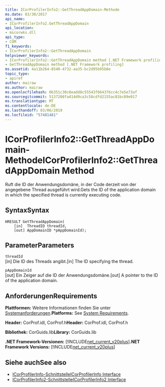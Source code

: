 ```yaml
---
title: ICorProfilerInfo2::GetThreadAppDomain-Methode
ms.date: 03/30/2017
api_name:
- ICorProfilerInfo2.GetThreadAppDomain
api_location:
- mscorwks.dll
api_type:
- COM
f1_keywords:
- ICorProfilerInfo2::GetThreadAppDomain
helpviewer_keywords:
- ICorProfilerInfo2::GetThreadAppDomain method [.NET Framework profiling]
- GetThreadAppDomain method [.NET Framework profiling]
ms.assetid: 4a11b264-8540-4732-aa35-bc2d95b95b8e
topic_type:
- apiref
author: mairaw
ms.author: mairaw
ms.openlocfilehash: 0b351c30c8eadd8c55543f664376cc4c7e5e73af
ms.sourcegitcommit: 5137208fa414d9ca3c58cdfd2155ac81bc89e917
ms.translationtype: MT
ms.contentlocale: de-DE
ms.lasthandoff: 03/06/2019
ms.locfileid: "57481481"
---
```

# <a name="icorprofilerinfo2getthreadappdomain-method"></a><span data-ttu-id="7c5b3-102">ICorProfilerInfo2::GetThreadAppDomain-Methode</span><span class="sxs-lookup"><span data-stu-id="7c5b3-102">ICorProfilerInfo2::GetThreadAppDomain Method</span></span>
<span data-ttu-id="7c5b3-103">Ruft die ID der Anwendungsdomäne, in der Code derzeit von der angegebene Thread ausgeführt wird.</span><span class="sxs-lookup"><span data-stu-id="7c5b3-103">Gets the ID of the application domain in which the specified thread is currently executing code.</span></span>  
  
## <a name="syntax"></a><span data-ttu-id="7c5b3-104">Syntax</span><span class="sxs-lookup"><span data-stu-id="7c5b3-104">Syntax</span></span>  
  
```  
HRESULT GetThreadAppDomain(  
    [in]  ThreadID threadId,  
    [out] AppDomainID *pAppDomainId);  
```  
  
## <a name="parameters"></a><span data-ttu-id="7c5b3-105">Parameter</span><span class="sxs-lookup"><span data-stu-id="7c5b3-105">Parameters</span></span>  
 `threadId`  
 <span data-ttu-id="7c5b3-106">[in] Die ID des Threads angibt.</span><span class="sxs-lookup"><span data-stu-id="7c5b3-106">[in] The ID specifying the thread.</span></span>  
  
 `pAppDomainId`  
 <span data-ttu-id="7c5b3-107">[out] Ein Zeiger auf die ID der Anwendungsdomäne.</span><span class="sxs-lookup"><span data-stu-id="7c5b3-107">[out] A pointer to the ID of the application domain.</span></span>  
  
## <a name="requirements"></a><span data-ttu-id="7c5b3-108">Anforderungen</span><span class="sxs-lookup"><span data-stu-id="7c5b3-108">Requirements</span></span>  
 <span data-ttu-id="7c5b3-109">**Plattformen:** Weitere Informationen finden Sie unter [Systemanforderungen](../../../../docs/framework/get-started/system-requirements.md).</span><span class="sxs-lookup"><span data-stu-id="7c5b3-109">**Platforms:** See [System Requirements](../../../../docs/framework/get-started/system-requirements.md).</span></span>  
  
 <span data-ttu-id="7c5b3-110">**Header:** CorProf.idl, CorProf.h</span><span class="sxs-lookup"><span data-stu-id="7c5b3-110">**Header:** CorProf.idl, CorProf.h</span></span>  
  
 <span data-ttu-id="7c5b3-111">**Bibliothek:** CorGuids.lib</span><span class="sxs-lookup"><span data-stu-id="7c5b3-111">**Library:** CorGuids.lib</span></span>  
  
 <span data-ttu-id="7c5b3-112">**.NET Framework-Versionen:** [!INCLUDE[net_current_v20plus](../../../../includes/net-current-v20plus-md.md)]</span><span class="sxs-lookup"><span data-stu-id="7c5b3-112">**.NET Framework Versions:** [!INCLUDE[net_current_v20plus](../../../../includes/net-current-v20plus-md.md)]</span></span>  
  
## <a name="see-also"></a><span data-ttu-id="7c5b3-113">Siehe auch</span><span class="sxs-lookup"><span data-stu-id="7c5b3-113">See also</span></span>
- [<span data-ttu-id="7c5b3-114">ICorProfilerInfo-Schnittstelle</span><span class="sxs-lookup"><span data-stu-id="7c5b3-114">ICorProfilerInfo Interface</span></span>](../../../../docs/framework/unmanaged-api/profiling/icorprofilerinfo-interface.md)
- [<span data-ttu-id="7c5b3-115">ICorProfilerInfo2-Schnittstelle</span><span class="sxs-lookup"><span data-stu-id="7c5b3-115">ICorProfilerInfo2 Interface</span></span>](../../../../docs/framework/unmanaged-api/profiling/icorprofilerinfo2-interface.md)

